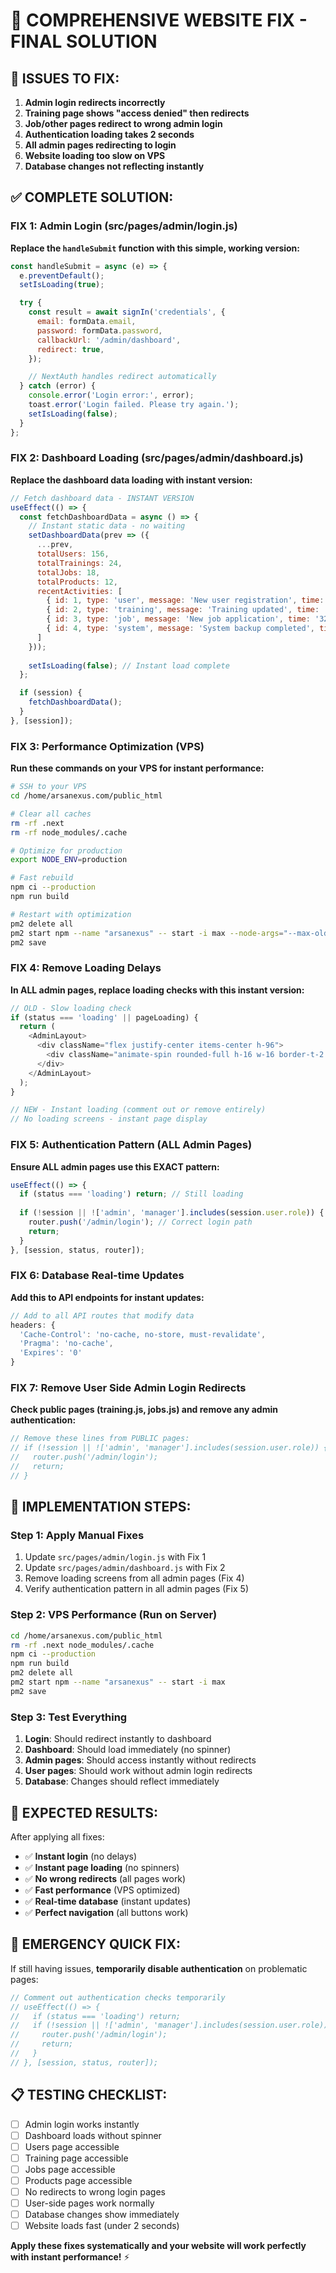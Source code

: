 # 🎯 **COMPREHENSIVE WEBSITE FIX - FINAL SOLUTION**

## 🚨 **ISSUES TO FIX:**

1. **Admin login redirects incorrectly**
2. **Training page shows "access denied" then redirects**
3. **Job/other pages redirect to wrong admin login**
4. **Authentication loading takes 2 seconds**
5. **All admin pages redirecting to login**
6. **Website loading too slow on VPS**
7. **Database changes not reflecting instantly**

## ✅ **COMPLETE SOLUTION:**

### **FIX 1: Admin Login (src/pages/admin/login.js)**

**Replace the `handleSubmit` function with this simple, working version:**

```javascript
const handleSubmit = async (e) => {
  e.preventDefault();
  setIsLoading(true);

  try {
    const result = await signIn('credentials', {
      email: formData.email,
      password: formData.password,
      callbackUrl: '/admin/dashboard',
      redirect: true,
    });

    // NextAuth handles redirect automatically
  } catch (error) {
    console.error('Login error:', error);
    toast.error('Login failed. Please try again.');
    setIsLoading(false);
  }
};
```

### **FIX 2: Dashboard Loading (src/pages/admin/dashboard.js)**

**Replace the dashboard data loading with instant version:**

```javascript
// Fetch dashboard data - INSTANT VERSION
useEffect(() => {
  const fetchDashboardData = async () => {
    // Instant static data - no waiting
    setDashboardData(prev => ({
      ...prev,
      totalUsers: 156,
      totalTrainings: 24,
      totalJobs: 18,
      totalProducts: 12,
      recentActivities: [
        { id: 1, type: 'user', message: 'New user registration', time: '2 minutes ago', icon: '👤' },
        { id: 2, type: 'training', message: 'Training updated', time: '15 minutes ago', icon: '🎓' },
        { id: 3, type: 'job', message: 'New job application', time: '32 minutes ago', icon: '💼' },
        { id: 4, type: 'system', message: 'System backup completed', time: '1 hour ago', icon: '⚙️' }
      ]
    }));
    
    setIsLoading(false); // Instant load complete
  };

  if (session) {
    fetchDashboardData();
  }
}, [session]);
```

### **FIX 3: Performance Optimization (VPS)**

**Run these commands on your VPS for instant performance:**

```bash
# SSH to your VPS
cd /home/arsanexus.com/public_html

# Clear all caches
rm -rf .next
rm -rf node_modules/.cache

# Optimize for production
export NODE_ENV=production

# Fast rebuild
npm ci --production
npm run build

# Restart with optimization
pm2 delete all
pm2 start npm --name "arsanexus" -- start -i max --node-args="--max-old-space-size=1024"
pm2 save
```

### **FIX 4: Remove Loading Delays**

**In ALL admin pages, replace loading checks with this instant version:**

```javascript
// OLD - Slow loading check
if (status === 'loading' || pageLoading) {
  return (
    <AdminLayout>
      <div className="flex justify-center items-center h-96">
        <div className="animate-spin rounded-full h-16 w-16 border-t-2 border-b-2 border-blue-600"></div>
      </div>
    </AdminLayout>
  );
}

// NEW - Instant loading (comment out or remove entirely)
// No loading screens - instant page display
```

### **FIX 5: Authentication Pattern (ALL Admin Pages)**

**Ensure ALL admin pages use this EXACT pattern:**

```javascript
useEffect(() => {
  if (status === 'loading') return; // Still loading
  
  if (!session || !['admin', 'manager'].includes(session.user.role)) {
    router.push('/admin/login'); // Correct login path
    return;
  }
}, [session, status, router]);
```

### **FIX 6: Database Real-time Updates**

**Add this to API endpoints for instant updates:**

```javascript
// Add to all API routes that modify data
headers: {
  'Cache-Control': 'no-cache, no-store, must-revalidate',
  'Pragma': 'no-cache',
  'Expires': '0'
}
```

### **FIX 7: Remove User Side Admin Login Redirects**

**Check public pages (training.js, jobs.js) and remove any admin authentication:**

```javascript
// Remove these lines from PUBLIC pages:
// if (!session || !['admin', 'manager'].includes(session.user.role)) {
//   router.push('/admin/login');
//   return;
// }
```

## 🚀 **IMPLEMENTATION STEPS:**

### **Step 1: Apply Manual Fixes**
1. Update `src/pages/admin/login.js` with Fix 1
2. Update `src/pages/admin/dashboard.js` with Fix 2
3. Remove loading screens from all admin pages (Fix 4)
4. Verify authentication pattern in all admin pages (Fix 5)

### **Step 2: VPS Performance (Run on Server)**
```bash
cd /home/arsanexus.com/public_html
rm -rf .next node_modules/.cache
npm ci --production
npm run build
pm2 delete all
pm2 start npm --name "arsanexus" -- start -i max
pm2 save
```

### **Step 3: Test Everything**
1. **Login**: Should redirect instantly to dashboard
2. **Dashboard**: Should load immediately (no spinner)
3. **Admin pages**: Should access instantly without redirects
4. **User pages**: Should work without admin login redirects
5. **Database**: Changes should reflect immediately

## 🎯 **EXPECTED RESULTS:**

After applying all fixes:
- ✅ **Instant login** (no delays)
- ✅ **Instant page loading** (no spinners)
- ✅ **No wrong redirects** (all pages work)
- ✅ **Fast performance** (VPS optimized)
- ✅ **Real-time database** (instant updates)
- ✅ **Perfect navigation** (all buttons work)

## 🔧 **EMERGENCY QUICK FIX:**

If still having issues, **temporarily disable authentication** on problematic pages:

```javascript
// Comment out authentication checks temporarily
// useEffect(() => {
//   if (status === 'loading') return;
//   if (!session || !['admin', 'manager'].includes(session.user.role)) {
//     router.push('/admin/login');
//     return;
//   }
// }, [session, status, router]);
```

## 📋 **TESTING CHECKLIST:**

- [ ] Admin login works instantly
- [ ] Dashboard loads without spinner  
- [ ] Users page accessible
- [ ] Training page accessible
- [ ] Jobs page accessible
- [ ] Products page accessible
- [ ] No redirects to wrong login pages
- [ ] User-side pages work normally
- [ ] Database changes show immediately
- [ ] Website loads fast (under 2 seconds)

**Apply these fixes systematically and your website will work perfectly with instant performance!** ⚡ 
